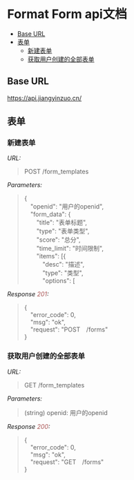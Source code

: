 # Format Form api文档

- [Base URL](#base-url)
- [表单](#表单)
  - [新建表单](#新建表单)
  - [获取用户创建的全部表单](#获取用户创建的全部表单)

## Base URL

https://api.jiangyinzuo.cn/

## 表单

### 新建表单

*URL:*
> POST /form_templates

*Parameters:* 
> {  
> &emsp;"openid": "用户的openid",  
> &emsp;"form_data": {  
> &emsp;&emsp;"title": "表单标题",  
> &emsp;&emsp;"type": "表单类型",  
> &emsp;&emsp;"score": "总分",  
> &emsp;&emsp;"time_limit": "时间限制",  
> &emsp;&emsp;"items": [{  
> &emsp;&emsp;&emsp;"desc": "描述",  
> &emsp;&emsp;&emsp;"type": "类型",  
> &emsp;&emsp;&emsp;"options": [
> 

*Response <font color="#AA5555">201</font>:*
> {  
> &emsp;"error_code": 0,  
> &emsp;"msg": "ok",  
> &emsp;"request": "POST&emsp;/forms"  
> }

### 获取用户创建的全部表单

*URL:*
> GET /form_templates

*Parameters:*
> (string) openid: 用户的openid

*Response <font color="#AA5555">200</font>:*
> {  
> &emsp;"error_code": 0,  
> &emsp;"msg": "ok",  
> &emsp;"request": "GET&emsp;/forms"  
> }